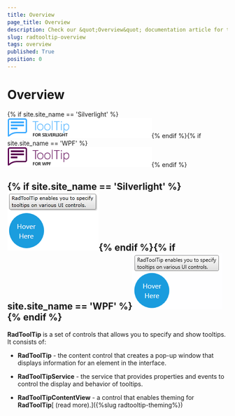```yaml
---
title: Overview
page_title: Overview
description: Check our &quot;Overview&quot; documentation article for the RadToolTip {{ site.framework_name }} control.
slug: radtooltip-overview
tags: overview
published: True
position: 0
---
```


# Overview



{% if site.site_name == 'Silverlight' %}![tooltip sl 46 text](images/tooltip_sl_46_text.png){% endif %}{% if site.site_name == 'WPF' %}![tooltip wpf 46 text](images/tooltip_wpf_46_text.png){% endif %}

## {% if site.site_name == 'Silverlight' %}![radtooltip sl](images/radtooltip_sl.png){% endif %}{% if site.site_name == 'WPF' %}![radtooltip wpf](images/radtooltip_wpf.png){% endif %}

__RadToolTip__ is a set of controls that allows you to specify and show tooltips. It consists of:

* __RadToolTip__ - the content control that creates a pop-up window that displays information for an element in the interface.
            

* __RadToolTipService__ - the service that provides properties and events to control the display and behavior of tooltips.
            

* __RadToolTipContentView__ - a control that enables theming for __RadToolTip__[ (read more).]({%slug radtooltip-theming%})
